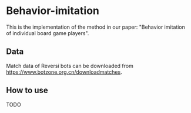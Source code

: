 # Behavior-imitation
This is the implementation of the method in our paper: "Behavior imitation of individual board game players".
## Data
Match data of Reversi bots can be downloaded from  https://www.botzone.org.cn/downloadmatches.
## How to use
TODO
